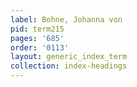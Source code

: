 ```yaml
---
label: Bohne, Johanna von
pid: term215
pages: '685'
order: '0113'
layout: generic_index_term
collection: index-headings
---
```

